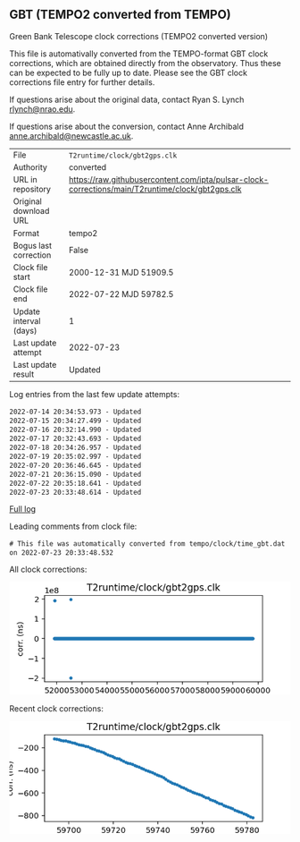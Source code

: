 
## GBT (TEMPO2 converted from TEMPO)

Green Bank Telescope clock corrections (TEMPO2 converted version)

This file is automativally converted from the TEMPO-format GBT
clock corrections, which are obtained directly from the observatory.
Thus these can be expected to be fully up to date. Please see the
GBT clock corrections file entry for further details.

If questions arise about the original data, contact Ryan S. Lynch
<rlynch@nrao.edu>.

If questions arise about the conversion, contact Anne Archibald
<anne.archibald@newcastle.ac.uk>.

|     |     |
|:--- |:--- |
| File | `T2runtime/clock/gbt2gps.clk` |
| Authority | converted |
| URL in repository | <https://raw.githubusercontent.com/ipta/pulsar-clock-corrections/main/T2runtime/clock/gbt2gps.clk> |
| Original download URL | <None> |
| Format | tempo2 |
| Bogus last correction | False |
| Clock file start | 2000-12-31 MJD 51909.5 |
| Clock file end | 2022-07-22 MJD 59782.5 |
| Update interval (days) | 1 |
| Last update attempt | 2022-07-23 |
| Last update result | Updated |

Log entries from the last few update attempts:
```
2022-07-14 20:34:53.973 - Updated
2022-07-15 20:34:27.499 - Updated
2022-07-16 20:32:14.990 - Updated
2022-07-17 20:32:43.693 - Updated
2022-07-18 20:34:26.957 - Updated
2022-07-19 20:35:02.997 - Updated
2022-07-20 20:36:46.645 - Updated
2022-07-21 20:36:15.090 - Updated
2022-07-22 20:35:18.641 - Updated
2022-07-23 20:33:48.614 - Updated
```
[Full log](https://raw.githubusercontent.com/ipta/pulsar-clock-corrections/main/log/T2runtime/clock/gbt2gps.clk.log)

Leading comments from clock file:

    # This file was automatically converted from tempo/clock/time_gbt.dat on 2022-07-23 20:33:48.532



All clock corrections:

![plot of all clock corrections](gbt2gps.clk.png "All corrections")

Recent clock corrections:

![plot of recent clock corrections](gbt2gps.clk.short.png "Recent corrections")

